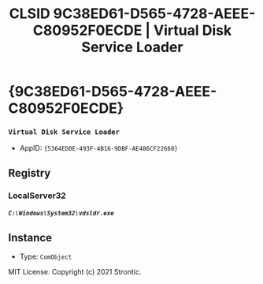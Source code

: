 ﻿---
title: "CLSID 9C38ED61-D565-4728-AEEE-C80952F0ECDE | Virtual Disk Service Loader"
excerpt: What is COM-Object CLSID 9C38ED61-D565-4728-AEEE-C80952F0ECDE?
---

# {9C38ED61-D565-4728-AEEE-C80952F0ECDE}

### `Virtual Disk Service Loader`
* AppID: `{5364ED0E-493F-4B16-9DBF-AE486CF22660}`

## Registry


### LocalServer32

##### `C:\Windows\System32\vdsldr.exe`

## Instance

* Type: `ComObject`

MIT License. Copyright (c) 2021 Strontic.


